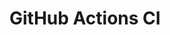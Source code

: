 # GitHub Actions CI













































































































































































































































































































































































































































































































































































































































































































































































































































































































































































































































































































































































































































































































































































































































































































































































































































































































































































































































































































































































































































































































































































































































































































































































































































































































































































































































































































































































































































































































































































































































































































































































































































































































































































































































































































































































































































































































































